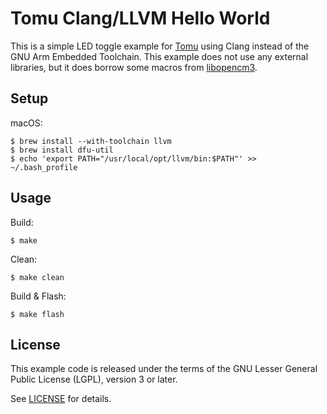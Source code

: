 # Tomu Clang/LLVM Hello World

This is a simple LED toggle example for [Tomu][tomu] using Clang
instead of the GNU Arm Embedded Toolchain. This example does not
use any external libraries, but it does borrow some macros from
[libopencm3][cm3].

## Setup

macOS:
```
$ brew install --with-toolchain llvm
$ brew install dfu-util
$ echo 'export PATH="/usr/local/opt/llvm/bin:$PATH"' >> ~/.bash_profile
```

## Usage

Build:
```
$ make
```

Clean:
```
$ make clean
```

Build & Flash:
```
$ make flash
```

## License

This example code is released under the terms of the GNU Lesser General
Public License (LGPL), version 3 or later.

See [LICENSE][license] for details.

[tomu]: https://tomu.im/
[cm3]: https://github.com/libopencm3/libopencm3
[license]: LICENSE
